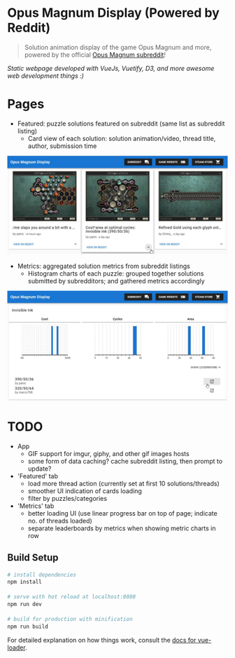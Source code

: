 # Opus Magnum Display (Powered by Reddit)

> Solution animation display of the game Opus Magnum and more, powered by the official [Opus Magnum subreddit](https://reddit.com/r/opus_magnum)!

*Static webpage developed with VueJs, Vuetify, D3, and more awesome web development things :)*

# Pages

- Featured: puzzle solutions featured on subreddit (same list as subreddit listing)
    - Card view of each solution: solution animation/video, thread title, author, submission time

![Featured Page](screenshots/omr_featured.jpg)
- Metrics: aggregated solution metrics from subreddit listings
    - Histogram charts of each puzzle: grouped together solutions submitted by subredditors; and gathered metrics accordingly

![Metrics Page](screenshots/omr_metrics.jpg)

# TODO

- App
    - GIF support for imgur, giphy, and other gif images hosts
    - some form of data caching? cache subreddit listing, then prompt to update?
- 'Featured' tab
    - load more thread action (currently set at first 10 solutions/threads)
    - smoother UI indication of cards loading
    - filter by puzzles/categories
- 'Metrics' tab
    - better loading UI (use linear progress bar on top of page; indicate no. of threads loaded)
    - separate leaderboards by metrics when showing metric charts in row

## Build Setup

``` bash
# install dependencies
npm install

# serve with hot reload at localhost:8080
npm run dev

# build for production with minification
npm run build
```

For detailed explanation on how things work, consult the [docs for vue-loader](http://vuejs.github.io/vue-loader).
